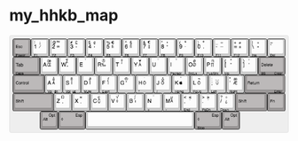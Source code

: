 # my_hhkb_map
![My HHKB2 map](https://github.com/anghelorun/my_hhkb_map/raw/main/hhkb-pro2-en-mac.png)
